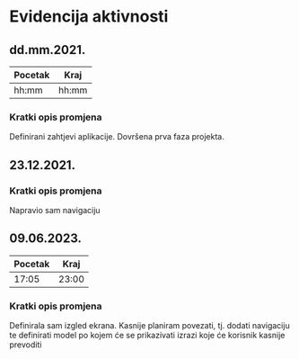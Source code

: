 # Evidencija aktivnosti
## dd.mm.2021.
Pocetak | Kraj
------- | ----
hh:mm   | hh:mm
### Kratki opis promjena
Definirani zahtjevi aplikacije.
Dovršena prva faza projekta.

## 23.12.2021.
### Kratki opis promjena
Napravio sam navigaciju

## 09.06.2023.
Pocetak | Kraj
------- | ----
17:05  | 23:00
### Kratki opis promjena
Definirala sam izgled ekrana. Kasnije planiram povezati, tj. dodati navigaciju te definirati model po kojem će se prikazivati izrazi koje će korisnik kasnije prevoditi
